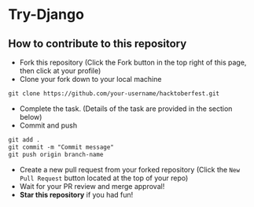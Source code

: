 # Try-Django

## How to contribute to this repository

- Fork this repository (Click the Fork button in the top right of this page, then click at your profile)
- Clone your fork down to your local machine

```markdown
git clone https://github.com/your-username/hacktoberfest.git
```

- Complete the task. (Details of the task are provided in the section below)
- Commit and push

```markdown
git add .
git commit -m "Commit message"
git push origin branch-name
```

- Create a new pull request from your forked repository (Click the `New Pull Request` button located at the top of your repo)
- Wait for your PR review and merge approval!
- **Star this repository** if you had fun!
